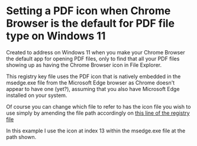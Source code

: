 # Setting a PDF icon when Chrome Browser is the default for PDF file type on Windows 11
Created to address on Windows 11 when you make your Chrome Browser the default app for opening PDF files, only to find that all your PDF files showing up as having the Chrome Browser icon in File Explorer.

This registry key file uses the PDF icon that is natively embedded in the msedge.exe file from the Microsoft Edge browser as Chrome doesn't appear to have one (yet?), assuming that you also have Microsoft Edge installed on your system.

Of course you can change which file to refer to has the icon file you wish to use simply by amending the file path accordingly on [this line of the registry file](HKCR-HKLM-for-ChromePDF.reg#L16)

In this example I use the icon at index 13 within the msedge.exe file at the path shown.
